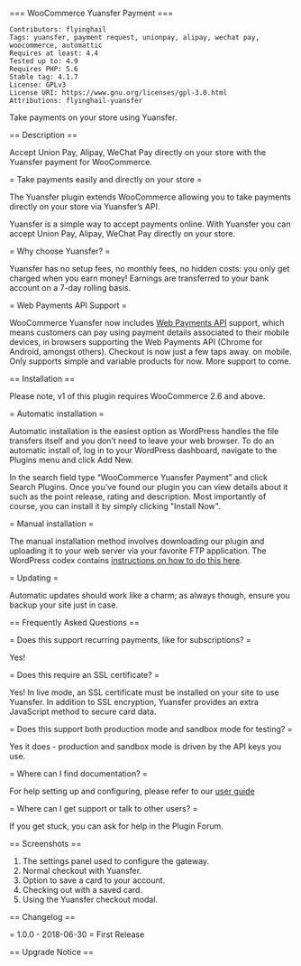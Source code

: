 === WooCommerce Yuansfer Payment ===

```
Contributors: flyinghail
Tags: yuansfer, payment request, unionpay, alipay, wechat pay, woocommerce, automattic
Requires at least: 4.4
Tested up to: 4.9
Requires PHP: 5.6
Stable tag: 4.1.7
License: GPLv3
License URI: https://www.gnu.org/licenses/gpl-3.0.html
Attributions: flyinghail-yuansfer
```

Take payments on your store using Yuansfer.

== Description ==

Accept Union Pay, Alipay, WeChat Pay directly on your store with the Yuansfer payment for WooCommerce.

= Take payments easily and directly on your store =

The Yuansfer plugin extends WooCommerce allowing you to take payments directly on your store via Yuansfer’s API.

Yuansfer is a simple way to accept payments online. With Yuansfer you can accept Union Pay, Alipay, WeChat Pay directly on your store.

= Why choose Yuansfer? =

Yuansfer has no setup fees, no monthly fees, no hidden costs: you only get charged when you earn money! Earnings are transferred to your bank account on a 7-day rolling basis.

= Web Payments API Support =

WooCommerce Yuansfer now includes [Web Payments API](https://www.w3.org/TR/payment-request/) support, which means customers can pay using payment details associated to their mobile devices, in browsers supporting the Web Payments API (Chrome for Android, amongst others). Checkout is now just a few taps away. on mobile. Only supports simple and variable products for now. More support to come.

== Installation ==

Please note, v1 of this plugin requires WooCommerce 2.6 and above.

= Automatic installation =

Automatic installation is the easiest option as WordPress handles the file transfers itself and you don’t need to leave your web browser. To
do an automatic install of, log in to your WordPress dashboard, navigate to the Plugins menu and click Add New.

In the search field type “WooCommerce Yuansfer Payment” and click Search Plugins. Once you’ve found our plugin you can view details about it such as the point release, rating and description. Most importantly of course, you can install it by simply clicking "Install Now".

= Manual installation =

The manual installation method involves downloading our plugin and uploading it to your web server via your favorite FTP application. The WordPress codex contains [instructions on how to do this here](http://codex.wordpress.org/Managing_Plugins#Manual_Plugin_Installation).

= Updating =

Automatic updates should work like a charm; as always though, ensure you backup your site just in case.

== Frequently Asked Questions ==

= Does this support recurring payments, like for subscriptions? =

Yes!

= Does this require an SSL certificate? =

Yes! In live mode, an SSL certificate must be installed on your site to use Yuansfer. In addition to SSL encryption, Yuansfer provides an extra JavaScript method to secure card data.

= Does this support both production mode and sandbox mode for testing? =

Yes it does - production and sandbox mode is driven by the API keys you use.

= Where can I find documentation? =

For help setting up and configuring, please refer to our [user guide](https://docs.yuansfer.com/)

= Where can I get support or talk to other users? =

If you get stuck, you can ask for help in the Plugin Forum.

== Screenshots ==

1. The settings panel used to configure the gateway.
2. Normal checkout with Yuansfer.
3. Option to save a card to your account.
4. Checking out with a saved card.
5. Using the Yuansfer checkout modal.

== Changelog ==

= 1.0.0 - 2018-06-30 =
First Release

== Upgrade Notice ==
